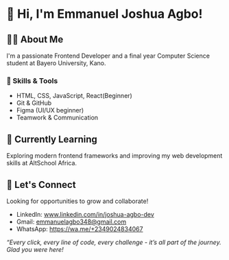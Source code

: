 # 👋 Hi, I'm Emmanuel Joshua Agbo!

## 🧑‍💻 About Me

I'm a passionate Frontend Developer and a final year Computer Science student at Bayero University, Kano.

### 🔧 Skills & Tools
- HTML, CSS, JavaScript, React(Beginner)
- Git & GitHub
- Figma (UI/UX beginner)
- Teamwork & Communication

## 🌱 Currently Learning
Exploring modern frontend frameworks and improving my web development skills at AltSchool Africa.

## 🤝 Let's Connect
Looking for opportunities to grow and collaborate!
- LinkedIn: www.linkedin.com/in/joshua-agbo-dev
- Gmail: emmanuelagbo348@gmail.com
- WhatsApp: https://wa.me/+2349024834067

*“Every click, every line of code, every challenge - it’s all part of the journey. Glad you were here!*
